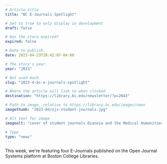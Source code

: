 ```yaml
---
# Article title
title: "BC E-Journals Spotlight"

# Set to true to only display in development
draft: false

# Has the story expired?
expired: false

# Date to publish. 
date: 2023-04-23T20:42:07-04:00

# The story's year.
year: "2023"

# Not used much.
slug: "2023-4-bc-e-journals-spotlight"

# Where the article will link to when clicked
destination: "https://library.bc.edu/newsletter/?p=2643"

# Path to image, relative to https://library.bc.edu/images/news
imagethumb: "2023-04/ojs-student-journals.jpg"

# Alt text for image
imagealt: "cover of student journals Dianoia and the Medical Humanities Journal of Boston College"

# Type
type: "news"
---
```


This week, we're featuring four E-Journals published on the Open Journal Systems platform at Boston College Libraries.

